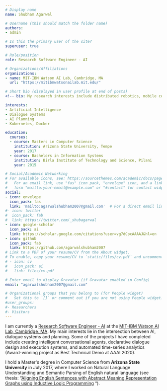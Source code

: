 ```yaml
---
# Display name
name: Shubham Agarwal

# Username (this should match the folder name)
authors:
- admin

# Is this the primary user of the site?
superuser: true

# Role/position
role: Research Software Engineer - AI

# Organizations/Affiliations
organizations:
- name: MIT-IBM Watson AI Lab, Cambridge, MA
  url: "https://mitibmwatsonailab.mit.edu/"

# Short bio (displayed in user profile at end of posts)
<!-- bio: My research interests include distributed robotics, mobile computing and programmable matter. -->

interests:
- Artificial Intelligence
- Dialogue Systems
- AI Planning
- Kubernetes, Docker

education:
  courses:
  - course: Masters in Computer Science
    institution: Arizona State University, Tempe
    year: 2017
  - course: Bachelors in Information Systems
    institution: Birla Institute of Technology and Science, Pilani
    year: 2015

# Social/Academic Networking
# For available icons, see: https://sourcethemes.com/academic/docs/page-builder/#icons
#   For an email link, use "fas" icon pack, "envelope" icon, and a link in the
#   form "mailto:your-email@example.com" or "#contact" for contact widget.
social:
- icon: envelope
  icon_pack: fas
  link: 'mailto:agarwalshubham2007@gmail.com'  # For a direct email link, use "mailto:test@example.org".
#- icon: twitter
#  icon_pack: fab
#  link: https://twitter.com/_shubagarwal
- icon: google-scholar
  icon_pack: ai
  link: https://scholar.google.com/citations?user=vg7dCpcAAAAJ&hl=en
- icon: github
  icon_pack: fab
  link: https://github.com/agarwalshubham2007
# Link to a PDF of your resume/CV from the About widget.
# To enable, copy your resume/CV to `static/files/cv.pdf` and uncomment the lines below.
# - icon: cv
#   icon_pack: ai
#   link: files/cv.pdf

# Enter email to display Gravatar (if Gravatar enabled in Config)
email: "agarwalshubham2007@gmail.com"

# Organizational groups that you belong to (for People widget)
#   Set this to `[]` or comment out if you are not using People widget.
#user_groups:
#- Researchers
#- Visitors
---
```


I am currently a [Research Software Engineer - AI](https://researcher.watson.ibm.com/researcher/view.php?person=ibm-Shubham.Agarwal) at the [MIT-IBM Watson AI Lab, Cambridge, MA](https://mitibmwatsonailab.mit.edu/). My main interests lie in the intersection between AI, dialogue systems and planning.  Some of the projects I have completed include creating intelligent conversational agents, declarative dialogue design and execution systems, and automated time-series analytics (Award-winning project as Best Technical Demo at AAAI 2020).

I hold a Master's degree in Computer Science from **Arizona State University** in July 2017, where I worked on Natural Language Understanding and Semantic Parsing of English natural language (see thesis: “[Aligning English Sentences with Abstract Meaning Representation Graphs using Inductive Logic Programming](https://repository.asu.edu/attachments/189619/content/Agarwal_asu_0010N_17209.pdf) “).
